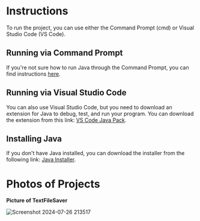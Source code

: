 # Instructions

To run the project, you can use either the Command Prompt (cmd) or Visual Studio Code (VS Code).

## Running via Command Prompt
If you're not sure how to run Java through the Command Prompt, you can find instructions [here](https://stackoverflow.com/questions/16137713/how-do-i-run-a-java-program-from-the-command-line-on-windows).

## Running via Visual Studio Code
You can also use Visual Studio Code, but you need to download an extension for Java to debug, test, and run your program. You can download the extension from this link: [VS Code Java Pack](https://marketplace.visualstudio.com/items?itemName=vscjava.vscode-java-pack).

## Installing Java
If you don't have Java installed, you can download the installer from the following link: [Java Installer]().

# Photos of Projects

**Picture of TextFileSaver**

![Screenshot 2024-07-26 213517](https://github.com/user-attachments/assets/fe6b7827-eb1d-46c4-aece-3ff521b5e18b)
